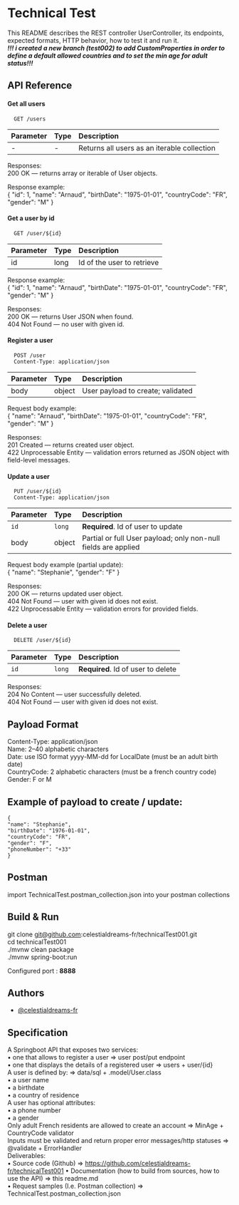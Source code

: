 
# Technical Test

This README describes the REST controller UserController, its endpoints, expected formats, HTTP behavior, how to test it and run it.\
***!!! i created a new branch (test002) to add CustomProperties in order to define a default allowed countries and to set the min age for adult status!!!***
## API Reference

#### Get all users

```http
  GET /users
```

| Parameter | Type     | Description                |
| :-------- | :------- | :------------------------- |
| - | - | Returns all users as an iterable collection|

Responses:\
    200 OK — returns array or iterable of User objects.

Response example:\
  {
    "id": 1,
    "name": "Arnaud",
    "birthDate": "1975-01-01",
    "countryCode": "FR",
    "gender": "M"
  }


#### Get a user by id

```http
  GET /user/${id}
```

| Parameter | Type     | Description                |
| :-------- | :------- | :------------------------- |
|id | long | Id of the user to retrieve|

Response example:\
  {
    "id": 1,
    "name": "Arnaud",
    "birthDate": "1975-01-01",
    "countryCode": "FR",
    "gender": "M"
  }

Responses:\
    200 OK — returns User JSON when found.\
    404 Not Found — no user with given id.
    
#### Register a user

```http
  POST /user
  Content-Type: application/json
```

| Parameter | Type     | Description                       |
| :-------- | :------- | :-------------------------------- |
|  body     | object   | 	User payload to create; validated|

Request body example:\
  {
    "name": "Arnaud",
    "birthDate": "1975-01-01",
    "countryCode": "FR",
    "gender": "M"
  }

Responses:\
    201 Created — returns created user object.\
    422 Unprocessable Entity — validation errors returned as JSON object with field-level messages.
    
#### Update a user

```http
  PUT /user/${id}
  Content-Type: application/json
```

| Parameter | Type     | Description                       |
| :-------- | :------- | :-------------------------------- |
| `id`      | `long` | **Required**. Id of user to update  |
|  body     | object   | 	Partial or full User payload; only non-null fields are applied|

Request body example (partial update):\
    {
        "name": "Stephanie",
        "gender": "F"
    }

Responses:\
    200 OK — returns updated user object.\
    404 Not Found — user with given id does not exist.\
    422 Unprocessable Entity — validation errors for provided fields.
    
#### Delete a user

```http
  DELETE /user/${id}
```

| Parameter | Type     | Description                       |
| :-------- | :------- | :-------------------------------- |
| `id`      | `long` | **Required**. Id of user to delete |

Responses:\
    204 No Content — user successfully deleted.\
    404 Not Found — user with given id does not exist.

## Payload Format
Content-Type: application/json\
Name: 2–40 alphabetic characters\
Date: use ISO format yyyy-MM-dd for LocalDate (must be an adult birth date)\
CountryCode: 2 alphabetic characters (must be a french country code)\
Gender: F or M

## Example of payload to create / update:
    {
    "name": "Stephanie",
    "birthDate": "1976-01-01",
    "countryCode": "FR",
    "gender": "F",
    "phoneNumber": "+33"
    }

## Postman
import TechnicalTest.postman_collection.json into your postman collections

## Build & Run
  git clone git@github.com:celestialdreams-fr/technicalTest001.git\
  cd technicalTest001\
  ./mvnw clean package\
  ./mvnw spring-boot:run

Configured port : **8888**

## Authors
- [@celestialdreams-fr](https://github.com/celestialdreams-fr/technicalTest001)

## Specification 
 A Springboot API that exposes two services:\
• one that allows to register a user => user post/put endpoint\
• one that displays the details of a registered user => users + user/{id}\
A user is defined by: => data/sql + .model/User.class\
• a user name\
• a birthdate\
• a country of residence\
A user has optional attributes:\
• a phone number\
• a gender\
Only adult French residents are allowed to create an account => MinAge + CountryCode validator\
Inputs must be validated and return proper error messages/http statuses => @validate + ErrorHandler\
Deliverables:\
• Source code (Github) => https://github.com/celestialdreams-fr/technicalTest001
• Documentation (how to build from sources, how to use the API) => this readme.md\
• Request samples (I.e. Postman collection) => TechnicalTest.postman_collection.json
